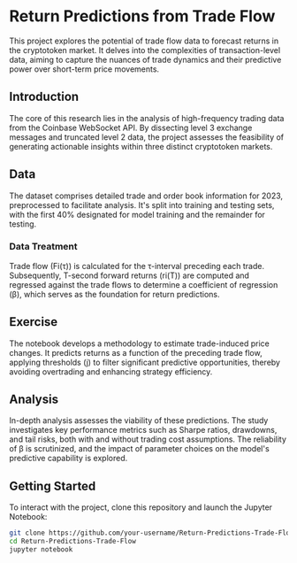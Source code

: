 # Return Predictions from Trade Flow

This project explores the potential of trade flow data to forecast returns in the cryptotoken market. It delves into the complexities of transaction-level data, aiming to capture the nuances of trade dynamics and their predictive power over short-term price movements.

## Introduction

The core of this research lies in the analysis of high-frequency trading data from the Coinbase WebSocket API. By dissecting level 3 exchange messages and truncated level 2 data, the project assesses the feasibility of generating actionable insights within three distinct cryptotoken markets.

## Data

The dataset comprises detailed trade and order book information for 2023, preprocessed to facilitate analysis. It's split into training and testing sets, with the first 40% designated for model training and the remainder for testing.

### Data Treatment

Trade flow (Fi(τ)) is calculated for the τ-interval preceding each trade. Subsequently, T-second forward returns (ri(T)) are computed and regressed against the trade flows to determine a coefficient of regression (β), which serves as the foundation for return predictions.

## Exercise

The notebook develops a methodology to estimate trade-induced price changes. It predicts returns as a function of the preceding trade flow, applying thresholds (j) to filter significant predictive opportunities, thereby avoiding overtrading and enhancing strategy efficiency.

## Analysis

In-depth analysis assesses the viability of these predictions. The study investigates key performance metrics such as Sharpe ratios, drawdowns, and tail risks, both with and without trading cost assumptions. The reliability of β is scrutinized, and the impact of parameter choices on the model's predictive capability is explored.

## Getting Started

To interact with the project, clone this repository and launch the Jupyter Notebook:

```sh
git clone https://github.com/your-username/Return-Predictions-Trade-Flow.git
cd Return-Predictions-Trade-Flow
jupyter notebook
